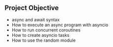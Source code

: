 ## Project Objective

- async and await syntax
- How to execute an async program with asyncio
- How to run concurrent coroutines
- How to create asyncio tasks
- How to use the random module
